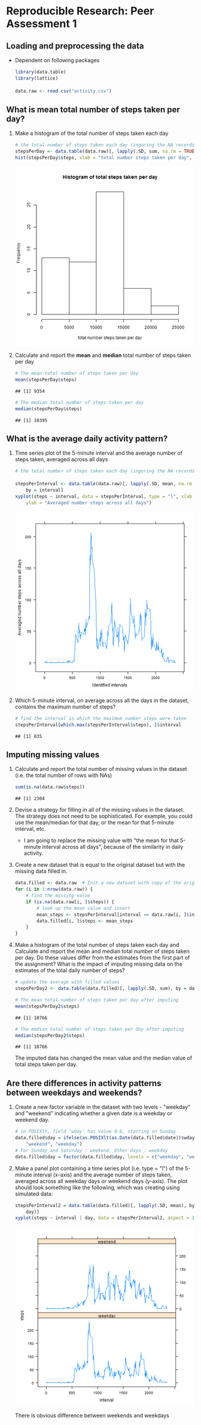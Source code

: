# Reproducible Research: Peer Assessment 1

## Loading and preprocessing the data
* Dependent on following packages
    
    ```r
    library(data.table)
    library(lattice)
    
    data.raw <- read.csv("activity.csv")
    ```



## What is mean total number of steps taken per day?

1. Make a histogram of the total number of steps taken each day
    
    
    ```r
    # the total number of steps taken each day (ingoring the NA records)
    stepsPerDay <- data.table(data.raw)[, lapply(.SD, sum, na.rm = TRUE), by = date]
    hist(stepsPerDay$steps, xlab = "total number steps taken per day", main = "Histogram of total steps taken per day")
    ```
    
    ![plot of chunk unnamed-chunk-2](figure/unnamed-chunk-2.png) 


2. Calculate and report the **mean** and **median** total number of steps taken per day 

    
    ```r
    # The mean total number of steps taken per day
    mean(stepsPerDay$steps)
    ```
    
    ```
    ## [1] 9354
    ```
    
    ```r
    # The median total number of steps taken per day
    median(stepsPerDay$steps)
    ```
    
    ```
    ## [1] 10395
    ```



## What is the average daily activity pattern?
1. Time series plot of the 5-minute interval and the average number of steps taken, averaged across all days

    
    ```r
    # the total number of steps taken each day (ingoring the NA records)
    
    stepsPerInterval <- data.table(data.raw)[, lapply(.SD, mean, na.rm = TRUE), 
        by = interval]
    xyplot(steps ~ interval, data = stepsPerInterval, type = "l", xlab = "Identified intervals", 
        ylab = "Averaged number steps across all days")
    ```
    
    ![plot of chunk unnamed-chunk-4](figure/unnamed-chunk-4.png) 


2. Which 5-minute interval, on average across all the days in the dataset, contains the maximum number of steps?
    
    ```r
    # find the interval in which the maximum number steps were taken
    stepsPerInterval[which.max(stepsPerInterval$steps), ]$interval
    ```
    
    ```
    ## [1] 835
    ```


## Imputing missing values
1. Calculate and report the total number of missing values in the dataset (i.e. the total number of rows with NAs)
    
    ```r
    sum(is.na(data.raw$steps))
    ```
    
    ```
    ## [1] 2304
    ```


2. Devise a strategy for filling in all of the missing values in the dataset. The strategy does not need to be sophisticated. For example, you could use the mean/median for that day, or the mean for that 5-minute interval, etc.
    * I am going to replace the missing value with "the mean for that 5-minute interval across all days", because of the similarity in daily activity.
    
3. Create a new dataset that is equal to the original dataset but with the missing data filled in.
    
    ```r
    data.filled <- data.raw  # Init a new dataset with copy of the original data
    for (i in 1:nrow(data.raw)) {
        # find the missing value
        if (is.na(data.raw[i, ]$steps)) {
            # look up the mean value and insert
            mean_steps <- stepsPerInterval[interval == data.raw[i, ]$interval, ]$steps
            data.filled[i, ]$steps <- mean_steps
        }
    }
    ```

    
4. Make a histogram of the total number of steps taken each day and Calculate and report the mean and median total number of steps taken per day. Do these values differ from the estimates from the first part of the assignment? What is the impact of imputing missing data on the estimates of the total daily number of steps?

    
    ```r
    # update the average with filled values
    stepsPerDay2 <- data.table(data.filled)[, lapply(.SD, sum), by = date]
    ```

    
    ```r
    # The mean total number of steps taken per day after imputing
    mean(stepsPerDay2$steps)
    ```
    
    ```
    ## [1] 10766
    ```
    
    ```r
    # The median total number of steps taken per day after imputing
    median(stepsPerDay2$steps)
    ```
    
    ```
    ## [1] 10766
    ```

    
    The imputed data has changed the mean value and the median value of total steps taken per day. 

## Are there differences in activity patterns between weekdays and weekends?

1. Create a new factor variable in the dataset with two levels - "weekday" and "weekend" indicating whether a given date is a weekday or weekend day.
    
    ```r
    # in POSIXlt, field 'wday' has value 0-6, starting on Sunday
    data.filled$day = ifelse(as.POSIXlt(as.Date(data.filled$date))$wday%%6 == 0, 
        "weekend", "weekday")
    # For Sunday and Saturday : weekend, Other days : weekday
    data.filled$day = factor(data.filled$day, levels = c("weekday", "weekend"))
    ```



2. Make a panel plot containing a time series plot (i.e. type = "l") of the 5-minute interval (x-axis) and the average number of steps taken, averaged across all weekday days or weekend days (y-axis). The plot should look something like the following, which was creating using simulated data:
    
    ```r
    stepsPerInterval2 = data.table(data.filled)[, lapply(.SD, mean), by = list(interval, 
        day)]
    xyplot(steps ~ interval | day, data = stepsPerInterval2, aspect = 1/2, type = "l")
    ```
    
    ![plot of chunk unnamed-chunk-11](figure/unnamed-chunk-11.png) 

    There is obvious difference between weekends and weekdays
